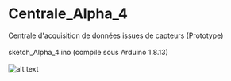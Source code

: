 # Centrale_Alpha_4
Centrale d'acquisition de données issues de capteurs (Prototype)<br>
<br>
sketch_Alpha_4.ino (compile sous Arduino 1.8.13)<br>
<br>
![alt text](http://entropie.org/3615/wp-content/uploads/2019/05/DSC_8851-1680x1116.jpg)<br>
